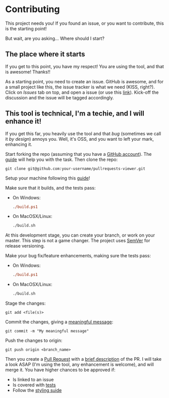 # Contributing
This project needs you! If you found an issue, or you want to contribute, this is the starting point!

But wait, are you asking... Where should I start?

## The place where it starts
If you get to this point, you have my respect! You are using the tool, and that is awesome! Thanks!!

As a starting point, you need to create an issue. GitHub is awesome, and for a small project like this, the issue tracker is what we need (KISS, right?).
Click on *Issues* tab on top, and open a issue (or use this [link][issues]). Kick-off the discussion and the issue will be tagged accordingly.

## This tool is technical, I'm a techie, and I will enhance it!
If you get this far, you heavily use the tool and that *bug* (sometimes we call it *by design*) annoys you. Well, it's OSS, and you want to left your mark, enhancing it.

Start forking the repo (assuming that you have a [GitHub account][github_account]). The [guide][forking_guide] will help you with the task.
Then clone the repo:

    git clone git@github.com:your-username/pullrequests-viewer.git
    
Setup your machine following this [guide][setup_guide]!

Make sure that it builds, and the tests pass:
- On Windows:
    ```ps
    ./build.ps1
    ```
- On MacOSX/Linux:
    ```sh
    ./build.sh
    ```

At this development stage, you can create your branch, or work on your master. This step is not a game changer. The project uses [SemVer][semver] for release versioning.

Make your bug fix/feature enhancements, making sure the tests pass:
- On Windows:
    ```ps
    ./build.ps1
    ```
- On MacOSX/Linux:
    ```sh
    ./build.sh
    ```

Stage the changes:

    git add <file(s)>

Commit the changes, giving a [meaningful message][git_commit_messages]:

    git commit -m "My meaningful message"

Push the changes to origin:

    git push origin <branch_name>

Then you create a [Pull Request][github_pull_requests] with a [brief description][pr_description] of the PR. I will take a look ASAP (I'm using the tool, any enhancement is welcome), and will merge it. You have higher chances to be approved if:
- Is linked to an issue
- Is covered with [tests][tests]
- Follow the [styling suide][styling_guide]

[issues]: https://github.com/joaoasrosa/pullrequests-viewer/issues
[github_account]:https://github.com/join
[forking_guide]: https://help.github.com/articles/fork-a-repo/
[setup_guide]: https://github.com/joaoasrosa/pullrequests-viewer/blob/master/docs/SETUP.md
[semver]: http://semver.org/
[git_commit_messages]: http://tbaggery.com/2008/04/19/a-note-about-git-commit-messages.html
[github_pull_requests]: https://help.github.com/articles/creating-a-pull-request/
[pr_description]: https://github.com/blog/1943-how-to-write-the-perfect-pull-request
[tests]: https://github.com/joaoasrosa/pullrequests-viewer/blob/master/docs/DEVELOPMENT.md#Tests
[styling_guide]: https://github.com/joaoasrosa/pullrequests-viewer/blob/master/docs/DEVELOPMENT.md#Styling_Guide
